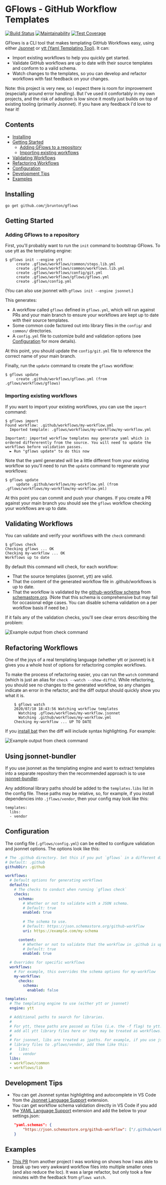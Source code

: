 # GFlows - GitHub Workflow Templates

[![Build Status](https://github.com/jbrunton/gflows/workflows/build/badge.svg?branch=develop)](https://github.com/jbrunton/gflows/actions?query=branch%3Adevelop+workflow%3Abuild)
[![Maintainability](https://api.codeclimate.com/v1/badges/02363f0b2588376bbf98/maintainability)](https://codeclimate.com/github/jbrunton/gflows/maintainability)
[![Test Coverage](https://api.codeclimate.com/v1/badges/02363f0b2588376bbf98/test_coverage)](https://codeclimate.com/github/jbrunton/gflows/test_coverage)

GFlows is a CLI tool that makes templating GitHub Workflows easy, using either [Jsonnet](https://jsonnet.org/) or [ytt (Yaml Templating Tool)](https://get-ytt.io/). It can:

* Import existing workflows to help you quickly get started.
* Validate GitHub workflows are up to date with their source templates and conform to a valid schema.
* Watch changes to the templates, so you can develop and refactor workflows with fast feedback on your changes.

Note: this project is very new, so I expect there is room for improvement (especially around error handling). But I've used it comfortably in my own projects, and the risk of adoption is low since it mostly just builds on top of existing tooling (primarily Jsonnet). If you have any feedback I'd love to hear it!

## Contents

* [Installing](#installing)
* [Getting Started](#getting-started)
    * [Adding GFlows to a repository](#adding-gflows-to-a-repository)
    * [Importing existing workflows](#importing-existing-workflows)
* [Validating Workflows](#validating-workflows)
* [Refactoring Workflows](#refactoring-workflows)
* [Configuration](#configuration)
* [Development Tips](#development-tips)
* [Examples](#examples)


## Installing

    go get github.com/jbrunton/gflows

## Getting Started

### Adding GFlows to a repository

First, you'll probably want to run the `init` command to bootstrap GFlows. To use ytt as the templating engine:

    $ gflows init --engine ytt
         create .gflows/workflows/common/steps.lib.yml
         create .gflows/workflows/common/workflows.lib.yml
         create .gflows/workflows/config/git.yml
         create .gflows/workflows/gflows/gflows.yml
         create .gflows/config.yml

(You can also use jsonnet with `gflows init --engine jsonnet`.)

This generates:

* A workflow called `gflows` defined in `gflows.yml`, which will run against PRs and your main branch to ensure your workflows are kept up to date with their source templates.
* Some common code factored out into library files in the `config/` and `common/` directories.
* A `config.yml` file to customize build and validation options (see [Configuration](#configuration) for more details).

At this point, you should update the `config/git.yml` file to reference the correct name of your main branch.

Finally, run the `update` command to create the `gflows` workflow:

    $ gflows update
         create .github/workflows/gflows.yml (from .gflows/workflows/gflows)

### Importing existing workflows

If you want to import your existing workflows, you can use the `import` command:

    $ gflows import
    Found workflow: .github/workflows/my-workflow.yml
      Imported template: .gflows/workflows/my-workflow/my-workflow.yml
    
    Important: imported workflow templates may generate yaml which is ordered differerently from the source. You will need to update the workflows before validation passes.
      ► Run "gflows update" to do this now

Note that the yaml generated will be a little different from your existing workflow so you'll need to run the `update` command to regenerate your workflows:

    $ gflows update
         update .github/workflows/my-workflow.yml (from .gflows/workflows/my-workflow/my-workflow.yml)

At this point you can commit and push your changes. If you create a PR against your main branch you should see the `gflows` workflow checking your workflows are up to date.

## Validating Workflows

You can validate and verify your workflows with the `check` command:

    $ gflows check
    Checking gflows ... OK
    Checking my-workflow ... OK
    Workflows up to date

By default this command will check, for each workflow:

* That the source templates (jsonnet, ytt) are valid.
* That the content of the generated workflow file in .github/workflows is up to date.
* That the workflow is validated by the [github-workflow schema](https://json.schemastore.org/github-workflow) from [schemastore.org](https://www.schemastore.org/json/). (Note that this schema is comprehensive but may fail for occasional edge cases. You can disable schema validation on a per workflow basis if need be.)

If it fails any of the validation checks, you'll see clear errors describing the problem:

![Example output from check command](https://raw.githubusercontent.com/jbrunton/gflows/develop/workflow-checks.png)

## Refactoring Workflows

One of the joys of a real templating language (whether ytt or jsonnet) is it gives you a whole host of options for refactoring complex workflows.

To make the process of refactoring easier, you can run the `watch` command (which is just an alias for `check --watch --show-diffs`). While refactoring, you should see no changes to the generated workflow, so any changes indicate an error in the refactor, and the diff output should quickly show you what it is.

```
    $ gflows watch
    2020/07/10 18:43:56 Watching workflow templates
      Watching .gflows/workflows/my-workflow.jsonnet
      Watching .github/workflows/my-workflow.yml
    Checking my-workflow ... UP TO DATE
```

If you [install bat](https://github.com/sharkdp/bat) then the diff will include syntax highlighting. For example:

![Example output from check command](https://raw.githubusercontent.com/jbrunton/gflows/develop/workflow-diff.png)

## Using jsonnet-bundler

If you use jsonnet as the templating engine and want to extract templates into a separate repository then the recommended approach is to use [jsonnet-bundler](https://github.com/jsonnet-bundler/jsonnet-bundler).

Any additional library paths should be added to the `templates.libs` list in the config file. These paths may be relative, so, for example, if you install dependencies into `.jflows/vendor`, then your config may look like this:

```
templates:
  libs:
  - vendor
```

## Configuration

The config file (`.gflows/config.yml`) can be edited to configure validation and jsonnet options. The options look like this:

```yaml
# The .github directory. Set this if you put `gflows` in a different directory than the default.
# Default: .github
githubDir: .github

workflows:
  # Default options for generating workflows
  defaults:
    # The checks to conduct when running `gflows check`
    checks:
      schema:
        # Whether or not to validate with a JSON schema.
        # Default: true
        enabled: true
      
        # The schema to use.
        # Default: https://json.schemastore.org/github-workflow
        uri: https://example.com/my-schema

      content:
        # Whether or not to validate that the workflow in .github is up to date
        # Default: true
        enabled: true

  # Overrides for specific workflows
  workflows:
    # For example, this overrides the schema options for my-workflow
    my-workflow:
      checks:
        schema:
          enabled: false

templates:
  # The templating engine to use (either ytt or jsonnet)
  engine: ytt

  # Additional paths to search for libraries.
  #
  # For ytt, these paths are passed as files (i.e. the -f flag) to ytt. Note that it's important to
  # add all ytt library files here or they may be treated as workflows.
  #
  # For jsonnet, libs are treated as jpaths. For example, if you use jsonnet-bundler to add
  # library files to .gflows/vendor, add them like this:
  #   libs:
  #   - vendor
  libs:
  - workflows/common
  - workflows/lib
```

## Development Tips

* You can get Jsonnet syntax highlighting and autocomplete in VS Code from the [Jsonnet Language Support](https://marketplace.visualstudio.com/items?itemName=liamdawson.jsonnet-language) extension.
* You can get workflow schema validation directly in VS Code if you add the [YAML Language Support](https://marketplace.visualstudio.com/items?itemName=redhat.vscode-yaml) extension and add the below to your settings.json:

```json
    "yaml.schemas": {
        "https://json.schemastore.org/github-workflow": ["/.github/workflows/*.yml"]
    }
```

## Examples

* [This PR](https://github.com/jbrunton/bechdel-lists/pull/190/files) from another project I was working on shows how I was able to break up two very awkward workflow files into multiple smaller ones (and also reduce the loc). It was a large refactor, but only took a few minutes with the feedback from `gflows watch`.

